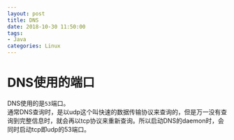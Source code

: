 ```yaml
---
layout: post
title: DNS
date: 2018-10-30 11:50:00
tags:
- Java
categories: Linux
---
```


# DNS使用的端口
DNS使用的是`53`端口。    
通常DNS查询时，是以udp这个叫快速的数据传输协议来查询的，但是万一没有查询到完整信息时，就会再以tcp协议来重新查询。所以启动DNS的daemon时，会同时启动tcp即udp的53端口。
